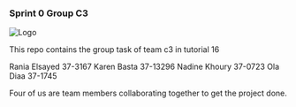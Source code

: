 ### Sprint 0 Group C3

![Logo](https://encrypted-tbn0.gstatic.com/images?q=tbn:ANd9GcTlVwf30bYIyfsLmzppZ6x3xHKEQVkJYleQthLpuHiyt9Tl318Atw)

This repo contains the group task of team c3 in tutorial 16

Rania Elsayed 37-3167
Karen Basta 37-13296
Nadine Khoury 37-0723
Ola Diaa 37-1745

Four of us are team members collaborating together to get the project done.


